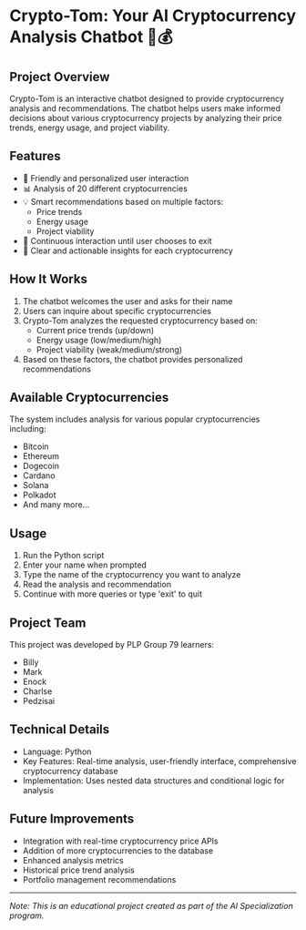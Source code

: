 # Crypto-Tom: Your AI Cryptocurrency Analysis Chatbot 🤖💰

## Project Overview
Crypto-Tom is an interactive chatbot designed to provide cryptocurrency analysis and recommendations. The chatbot helps users make informed decisions about various cryptocurrency projects by analyzing their price trends, energy usage, and project viability.

## Features
- 👋 Friendly and personalized user interaction
- 📊 Analysis of 20 different cryptocurrencies
- 💡 Smart recommendations based on multiple factors:
  - Price trends
  - Energy usage
  - Project viability
- 🔄 Continuous interaction until user chooses to exit
- 🎯 Clear and actionable insights for each cryptocurrency

## How It Works
1. The chatbot welcomes the user and asks for their name
2. Users can inquire about specific cryptocurrencies
3. Crypto-Tom analyzes the requested cryptocurrency based on:
   - Current price trends (up/down)
   - Energy usage (low/medium/high)
   - Project viability (weak/medium/strong)
4. Based on these factors, the chatbot provides personalized recommendations

## Available Cryptocurrencies
The system includes analysis for various popular cryptocurrencies including:
- Bitcoin
- Ethereum
- Dogecoin
- Cardano
- Solana
- Polkadot
- And many more...

## Usage
1. Run the Python script
2. Enter your name when prompted
3. Type the name of the cryptocurrency you want to analyze
4. Read the analysis and recommendation
5. Continue with more queries or type 'exit' to quit

## Project Team
This project was developed by PLP Group 79 learners:
- Billy
- Mark
- Enock
- Charlse
- Pedzisai

## Technical Details
- Language: Python
- Key Features: Real-time analysis, user-friendly interface, comprehensive cryptocurrency database
- Implementation: Uses nested data structures and conditional logic for analysis

## Future Improvements
- Integration with real-time cryptocurrency price APIs
- Addition of more cryptocurrencies to the database
- Enhanced analysis metrics
- Historical price trend analysis
- Portfolio management recommendations

---
*Note: This is an educational project created as part of the AI Specialization program.* 